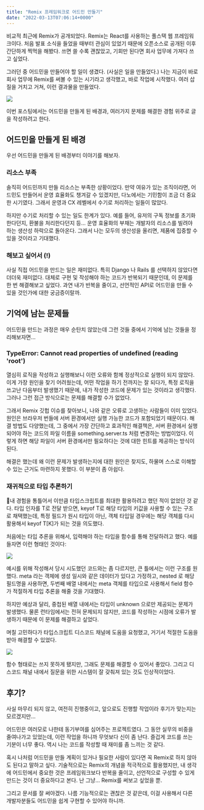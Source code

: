```yaml
---
title: "Remix 프레임워크로 어드민 만들기"
date: "2022-03-13T07:06:14+0000"
---
```


비교적 최근에 Remix가 공개되었다. Remix는 React를 사용하는 풀스택 웹 프레임워크이다. 처음 발표 소식을 들었을 때부터 관심이 있었기 때문에 오픈소스로 공개된 이후 간단하게 찍먹을 해봤다. 쓰면 쓸 수록 괜찮았고, 기회만 된다면 회사 업무에 가져다 쓰고 싶었다.

그러던 중 어드민을 만들어야 할 일이 생겼다. (사실은 일을 만들었다.) 나는 지금이 바로 회사 업무에 Remix를 써볼 수 있는 시기라고 생각했고, 바로 작업에 시작했다. 여러 삽질을 거치고 거쳐, 이런 결과물을 만들었다.

![](ea3c4ccb-fd8e-40fb-9e78-ecd1d8ac6e58_localhost_8787_admin_popup_Nest%20Hub_.png)

이번 포스팅에서는 어드민을 만들게 된 배경과, 여러가지 문제를 해결한 경험 위주로 글을 작성하려고 한다.

## 어드민을 만들게 된 배경

우선 어드민을 만들게 된 배경부터 이야기를 해보자.

### 리소스 부족

솔직히 어드민까지 만들 리소스는 부족한 상황이었다. 만약 여유가 있는 조직이라면, 어드민도 만들어서 운영 효율화도 챙겨갈 수 있겠지만, 다노에서는 기민함이 조금 더 중요한 시기였다. 그래서 운영과 CX 레벨에서 수기로 처리하는 일들이 많았다.

하지만 수기로 처리할 수 있는 일도 한계가 있다. 예를 들어, 유저의 구독 정보를 초기화 한다던지, 환불을 처리한다던지 등... 운영 효율화의 부채는 개발자의 리소스를 빌려야 하는 생산성 하락으로 돌아온다. 그래서 나는 모두의 생산성을 올리면, 제품에 집중할 수 있을 것이라고 기대했다.

### 해보고 싶어서 (!)

사실 직접 어드민을 만드는 일은 재미없다. 특히 Django 나 Rails 를 선택하지 않았다면 더더욱 재미없다. 대체로 구현 및 작성해야 하는 코드가 반복되기 때문인데, 이 문제를 한 번 해결해보고 싶었다. 과연 내가 반복을 줄이고, 선언적인 API로 어드민을 만들 수 있을 것인가에 대한 궁금증이랄까.

## 기억에 남는 문제들

어드민을 만드는 과정은 매우 순탄치 않았는데 그런 것들 중에서 기억에 남는 것들을 정리해보자면...

### TypeError: Cannot read properties of undefined (reading 'root')

열심히 로직을 작성하고 실행해보니 이런 오류와 함께 정상적으로 실행이 되지 않았다. 이게 가장 원인을 찾기 어려웠는데, 어떤 작업을 하기 전까지는 잘 되다가, 특정 로직을 쓰고난 다음부터 발생했기 때문에, 내가 작성한 코드에 문제가 있는 것이라고 생각했다. 그러나 그런 접근 방식으로는 문제를 해결할 수가 없었다.

그래서 Remix 깃헙 이슈를 찾아보니, 나와 같은 오류로 고생하는 사람들이 이미 있었다. 원인은 브라우저 번들에 서버 환경에서만 실행 가능한 코드가 포함되었기 때문이다. 해결 방법도 다양했는데, 그 중에서 가장 간단하고 효과적인 해결책은, 서버 환경에서 실행되어야 하는 코드의 파일 이름을 something.server.ts 처럼 변경하는 방법이었다. 이렇게 하면 해당 파일이 서버 환경에서만 필요하다는 것에 대한 힌트를 제공하는 방식이 된다.

해결은 했는데 왜 이런 문제가 발생하는지에 대한 원인은 찾지도, 하물며 스스로 이해할 수 있는 근거도 마련하지 못했다. 이 부분이 좀 아쉽다.

### 재귀적으로 타입 추론하기

내 경험을 통틀어서 이만큼 타입스크립트를 최대한 활용하려고 했던 적이 없었던 것 같다. 타입 인자를 T로 전달 받으면, keyof T로 해당 타입의 키값을 사용할 수 있는 구조로 채택했는데, 특정 필드가 원시 타입이 아닌, 객체 타입일 경우에는 해당 객체를 다시 활용해서 keyof T\[K\]가 되는 것을 의도했다.

처음에는 타입 추론을 위해서, 입력해야 하는 타입을 함수를 통해 전달하려고 했다. 예를 들자면 이런 형태인 것이다:

![](4b6b3407-1bfd-4da2-8c2c-3cf29e72ff27_carbon%20_1_.png)

예시를 위해 작성해서 당시 시도했던 코드와는 좀 다르지만, 큰 틀에서는 이런 구조를 원했다. meta 라는 객체에 생성 일시와 같은 데이터가 있다고 가정하고, nested 로 해당 필드명을 사용하면, 두번째 배열 내에서는 meta 객체를 타입으로 사용해서 field 함수가 적절하게 타입 추론을 해줄 것을 기대했다.

하지만 예상과 달리, 중첩된 배열 내에서는 타입이 unknown 으로만 제공되는 문제가 발생했다. 물론 런타임에서는 전혀 문제되지 않지만, 코드를 작성하는 시점에 오류가 발생하기 때문에 이 문제를 해결하고 싶었다.

며칠 고민하다가 타입스크립트 디스코드 채널에 도움을 요청했고, 거기서 적절한 도움을 받아 해결할 수 있었다.

![](30a28410-6116-42ee-b16e-2b60d0686cd6_carbon%20_2_.png)

함수 형태로는 쓰지 못하게 됐지만, 그래도 문제를 해결할 수 있어서 좋았다. 그리고 디스코드 채널 내에서 질문을 위한 시스템이 잘 갖춰져 있는 것도 인상적이었다.

## 후기?

사실 마무리 되지 않고, 여전히 진행중이고, 앞으로도 진행할 작업이라 후기가 맞는지는 모르겠지만...

어드민은 여러모로 나한테 동기부여를 심어주는 프로젝트였다. 그 동안 실무의 비중을 줄여나가고 있었는데, 이런 작업을 하니까 무엇보다 신이 좀 난다. 즐겁게 코드를 쓰는 기분이 너무 좋다. 역시 나는 코드를 작성할 때 재미를 좀 느끼는 것 같다.

혹시 나처럼 어드민을 만들 계획이 있거나 필요한 사람이 있다면 꼭 Remix로 하지 않아도 된다고 말하고 싶다. 기술적으로는 Remix의 개념을 적극적으로 활용했지만, 내 생각에 어드민에서 중요한 것은 프레임워크보다 반복을 줄이고, 선언적으로 구성할 수 있게 만드는 것이 더 중요하다고 본다. 난 그냥... Remix를 써보고 싶었을 뿐.

그리고 문서를 잘 써야겠다. 나름 기능적으로는 괜찮은 것 같은데, 이걸 사용해서 다른 개발자분들도 어드민을 쉽게 구현할 수 있어야 하니까.
